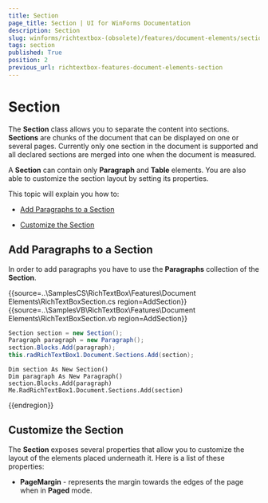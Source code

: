 ```yaml
---
title: Section
page_title: Section | UI for WinForms Documentation
description: Section
slug: winforms/richtextbox-(obsolete)/features/document-elements/section
tags: section
published: True
position: 2
previous_url: richtextbox-features-document-elements-section
---
```


# Section

The __Section__ class allows you to separate the content into sections. __Sections__ are chunks of the document that can be displayed on one or several pages. Currently only one section in the document is supported and all declared sections are merged into one when the document is measured.

A __Section__ can contain only __Paragraph__ and __Table__ elements. You are also able to customize the section layout by setting its properties.

This topic will explain you how to:

* [Add Paragraphs to a Section](#add-paragraphs-to-a-section)

* [Customize the Section](#customize-the-section)

## Add Paragraphs to a Section

In order to add paragraphs you have to use the __Paragraphs__ collection of the __Section__.

{{source=..\SamplesCS\RichTextBox\Features\Document Elements\RichTextBoxSection.cs region=AddSection}} 
{{source=..\SamplesVB\RichTextBox\Features\Document Elements\RichTextBoxSection.vb region=AddSection}} 

````C#
Section section = new Section();
Paragraph paragraph = new Paragraph();
section.Blocks.Add(paragraph);
this.radRichTextBox1.Document.Sections.Add(section);

````
````VB.NET
Dim section As New Section()
Dim paragraph As New Paragraph()
section.Blocks.Add(paragraph)
Me.RadRichTextBox1.Document.Sections.Add(section)

````

{{endregion}}

## Customize the Section

The __Section__ exposes several properties that allow you to customize the layout of the elements placed underneath it. Here is a list of these properties:

* __PageMargin__ - represents the margin towards the edges of the page when in __Paged__ mode.